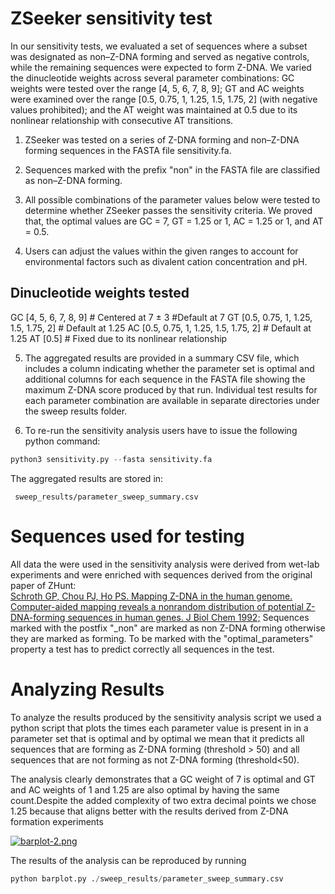 # ZSeeker sensitivity test

In our sensitivity tests, we evaluated a set of sequences where a subset was designated as non–Z-DNA forming and served as negative controls, while the remaining sequences were expected to form Z-DNA. We varied the dinucleotide weights across several parameter combinations: GC weights were tested over the range [4, 5, 6, 7, 8, 9]; GT and AC weights were examined over the range [0.5, 0.75, 1, 1.25, 1.5, 1.75, 2] (with negative values prohibited); and the AT weight was maintained at 0.5 due to its nonlinear relationship with consecutive AT transitions.
1) ZSeeker was tested on a series of Z-DNA forming and non–Z-DNA forming sequences in the FASTA file sensitivity.fa.

2) Sequences marked with the prefix "non" in the FASTA file are classified as non–Z-DNA forming.

3) All possible combinations of the parameter values below were tested to determine whether ZSeeker passes the sensitivity criteria. We proved that,  the optimal values are GC = 7, GT = 1.25 or 1, AC = 1.25 or 1, and AT = 0.5.

4) Users can adjust the values within the given ranges to account for environmental factors such as divalent cation concentration and pH.

## Dinucleotide weights tested
GC [4, 5, 6, 7, 8, 9] # Centered at 7 ± 3 #Default at 7 
GT [0.5, 0.75, 1, 1.25, 1.5, 1.75, 2] # Default at 1.25 
AC [0.5, 0.75, 1, 1.25, 1.5, 1.75, 2] # Default at 1.25 
AT [0.5] # Fixed due to its nonlinear relationship

5) The aggregated results are provided in a summary CSV file, which includes a column indicating whether the parameter set is optimal and additional columns for each sequence in the FASTA file showing the maximum Z-DNA score produced by that run. Individual test results for each parameter combination are available in separate directories under the sweep results folder.

6) To re-run the sensitivity analysis users have to issue the following python command:
```python
python3 sensitivity.py --fasta sensitivity.fa
```

The aggregated results are stored in:
```
 sweep_results/parameter_sweep_summary.csv
```

# Sequences used for testing

All data the were used in the sensitivity analysis were derived from wet-lab experiments and were enriched with sequences derived from the original paper of ZHunt:  
[Schroth GP, Chou PJ, Ho PS. Mapping Z-DNA in the human genome. Computer-aided mapping reveals a nonrandom distribution of potential Z-DNA-forming sequences in human genes. J Biol Chem 1992;](https://pubmed.ncbi.nlm.nih.gov/1601856/)
Sequences marked with the postfix "_non" are marked as non Z-DNA forming otherwise they are marked as forming.
To be marked with the "optimal_parameters" property a test has to predict correctly all sequences in the test.


# Analyzing Results

To analyze the results produced by the sensitivity analysis script we used a python script that plots the times each parameter value is present in in a parameter set that is optimal and by optimal we mean that it predicts all  sequences that are forming as Z-DNA forming (threshold > 50) and all sequences that are not forming as not Z-DNA forming (threshold<50).  

The analysis clearly demonstrates that a GC weight of 7 is optimal and GT and AC weights of 1 and 1.25 are also optimal by having the same count.Despite the added complexity of two extra decimal points we chose 1.25 because that aligns better with the results derived from Z-DNA formation experiments

[![barplot-2.png](https://i.postimg.cc/VNRGD2bL/barplot-2.png)](https://postimg.cc/XZrkvH8T)

The results of the analysis can be reproduced by running
```python
python barplot.py ./sweep_results/parameter_sweep_summary.csv
```





